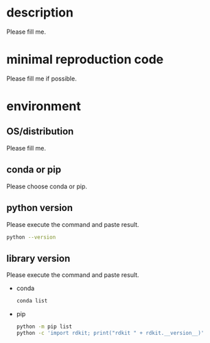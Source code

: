 # description

Please fill me.

# minimal reproduction code

Please fill me if possible.

# environment

## OS/distribution

Please fill me.

## conda or pip

Please choose conda or pip.

## python version

Please execute the command and paste result.

```.bash
python --version
```

## library version

Please execute the command and paste result.

* conda

    ```.bash
    conda list
    ```

* pip

    ```.bash
    python -m pip list
    python -c 'import rdkit; print("rdkit " + rdkit.__version__)'
    ```
